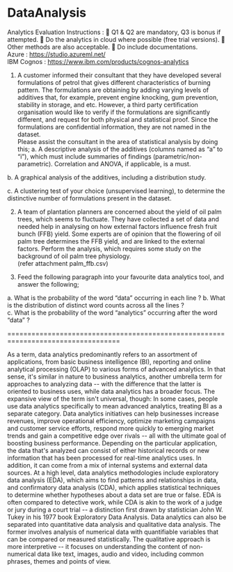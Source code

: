 # DataAnalysis
Analytics Evaluation 
Instructions :   Q1 & Q2 are mandatory, Q3 is bonus if attempted.    Do the analytics in cloud where possible (free trial versions).    Other methods are also acceptable.  Do include documentations.     
Azure : https://studio.azureml.net/  
IBM Cognos : https://www.ibm.com/products/cognos-analytics 
 
1. A customer informed their consultant that they have developed several formulations of petrol that gives different characteristics of burning pattern.  The formulations are obtaining by adding varying levels of additives that, for example, prevent engine knocking, gum prevention, stability in storage, and etc.  However, a third party certification organisation would like to verify if the formulations are significantly different, and request for both physical and statistical proof.  Since the formulations are confidential information, they are not named in the dataset.   
Please assist the consultant in the area of statistical analysis by doing this; 
 a. A descriptive analysis of the additives (columns named as “a” to “i”), which must include summaries of findings (parametric/non-      parametric).  Correlation and ANOVA, if applicable, is a must. 
 
 b. A graphical analysis of the additives, including a distribution study. 
 
 c. A clustering test of your choice (unsupervised learning), to determine the distinctive number of formulations present in the  dataset. 
 

2. A team of plantation planners are concerned about the yield of oil palm trees, which seems to fluctuate.  They have collected a set of data and needed help in analysing on how external factors influence fresh fruit bunch (FFB) yield.  Some experts are of opinion that the flowering of oil palm tree determines the FFB yield, and are linked to the external factors.  Perform the analysis, which requires some study on the background of oil palm tree physiology.  
(refer attachment palm_ffb.csv) 
 
 
  
3. Feed the following paragraph into your favourite data analytics tool, and answer the following; 
 
a. What is the probability of the word “data” occurring in each line ? 
b. What is the distribution of distinct word counts across all the lines ?   
c. What is the probability of the word “analytics” occurring after the word “data” ?  
 
 
================================================================================== 
 
As a term, data analytics predominantly refers to an assortment of applications, from basic business intelligence (BI), reporting and online analytical processing (OLAP) to various forms of advanced analytics. In that sense, it's similar in nature to business analytics, another umbrella term for approaches to analyzing data -- with the difference that the latter is oriented to business uses, while data analytics has a broader focus. The expansive view of the term isn't universal, though: In some cases, people use data analytics specifically to mean advanced analytics, treating BI as a separate category.  Data analytics initiatives can help businesses increase revenues, improve operational efficiency, optimize marketing campaigns and customer service efforts, respond more quickly to emerging market trends and gain a competitive edge over rivals -- all with the ultimate goal of boosting business performance. Depending on the particular application, the data that's analyzed can consist of either historical records or new information that has been processed for real-time analytics uses. In addition, it can come from a mix of internal systems and external data sources.  At a high level, data analytics methodologies include exploratory data analysis (EDA), which aims to find patterns and relationships in data, and confirmatory data analysis (CDA), which applies statistical techniques to determine whether hypotheses about a data set are true or false. EDA is often compared to detective work, while CDA is akin to the work of a judge or jury during a court trial -- a distinction first drawn by statistician John W. Tukey in his 1977 book Exploratory Data Analysis.  Data analytics can also be separated into quantitative data analysis and qualitative data analysis. The former involves analysis of numerical data with quantifiable variables that can be compared or measured statistically. The qualitative approach is more interpretive -- it focuses on understanding the content of non-numerical data like text, images, audio and video, including common phrases, themes and points of view. 
